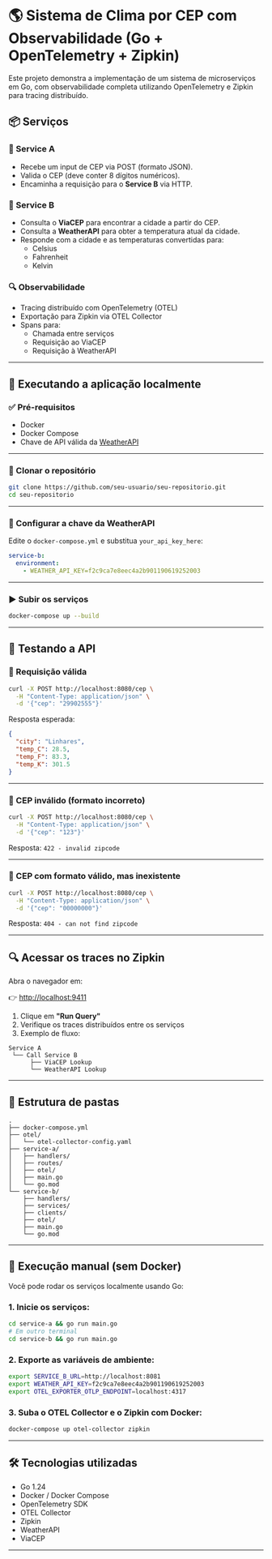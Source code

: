 # 🌎 Sistema de Clima por CEP com Observabilidade (Go + OpenTelemetry + Zipkin)

Este projeto demonstra a implementação de um sistema de microserviços em Go, com observabilidade completa utilizando OpenTelemetry e Zipkin para tracing distribuído.

## 📦 Serviços

### 🔹 Service A
- Recebe um input de CEP via POST (formato JSON).
- Valida o CEP (deve conter 8 dígitos numéricos).
- Encaminha a requisição para o **Service B** via HTTP.

### 🔹 Service B
- Consulta o **ViaCEP** para encontrar a cidade a partir do CEP.
- Consulta a **WeatherAPI** para obter a temperatura atual da cidade.
- Responde com a cidade e as temperaturas convertidas para:
  - Celsius
  - Fahrenheit
  - Kelvin

### 🔍 Observabilidade
- Tracing distribuído com OpenTelemetry (OTEL)
- Exportação para Zipkin via OTEL Collector
- Spans para:
  - Chamada entre serviços
  - Requisição ao ViaCEP
  - Requisição à WeatherAPI

---

## 🚀 Executando a aplicação localmente

### ✅ Pré-requisitos

- Docker
- Docker Compose
- Chave de API válida da [WeatherAPI](https://www.weatherapi.com/)

---

### 📁 Clonar o repositório

```bash
git clone https://github.com/seu-usuario/seu-repositorio.git
cd seu-repositorio
```

---

### 🔧 Configurar a chave da WeatherAPI

Edite o `docker-compose.yml` e substitua `your_api_key_here`:

```yaml
service-b:
  environment:
    - WEATHER_API_KEY=f2c9ca7e8eec4a2b901190619252003
```

---

### ▶️ Subir os serviços

```bash
docker-compose up --build
```

---

## 📡 Testando a API

### 🔹 Requisição válida

```bash
curl -X POST http://localhost:8080/cep \
  -H "Content-Type: application/json" \
  -d '{"cep": "29902555"}'
```

Resposta esperada:

```json
{
  "city": "Linhares",
  "temp_C": 28.5,
  "temp_F": 83.3,
  "temp_K": 301.5
}
```

---

### 🔸 CEP inválido (formato incorreto)

```bash
curl -X POST http://localhost:8080/cep \
  -H "Content-Type: application/json" \
  -d '{"cep": "123"}'
```

Resposta: `422 - invalid zipcode`

---

### 🔸 CEP com formato válido, mas inexistente

```bash
curl -X POST http://localhost:8080/cep \
  -H "Content-Type: application/json" \
  -d '{"cep": "00000000"}'
```

Resposta: `404 - can not find zipcode`

---

## 🔍 Acessar os traces no Zipkin

Abra o navegador em:

👉 [http://localhost:9411](http://localhost:9411)

1. Clique em **"Run Query"**
2. Verifique os traces distribuídos entre os serviços
3. Exemplo de fluxo:
```
Service A
 └── Call Service B
      ├── ViaCEP Lookup
      └── WeatherAPI Lookup
```

---

## 🧱 Estrutura de pastas

```
.
├── docker-compose.yml
├── otel/
│   └── otel-collector-config.yaml
├── service-a/
│   ├── handlers/
│   ├── routes/
│   ├── otel/
│   ├── main.go
│   └── go.mod
└── service-b/
    ├── handlers/
    ├── services/
    ├── clients/
    ├── otel/
    ├── main.go
    └── go.mod
```

---

## 🔧 Execução manual (sem Docker)

Você pode rodar os serviços localmente usando Go:

### 1. Inicie os serviços:

```bash
cd service-a && go run main.go
# Em outro terminal
cd service-b && go run main.go
```

### 2. Exporte as variáveis de ambiente:

```bash
export SERVICE_B_URL=http://localhost:8081
export WEATHER_API_KEY=f2c9ca7e8eec4a2b901190619252003
export OTEL_EXPORTER_OTLP_ENDPOINT=localhost:4317
```

### 3. Suba o OTEL Collector e o Zipkin com Docker:

```bash
docker-compose up otel-collector zipkin
```

---

## 🛠️ Tecnologias utilizadas

- Go 1.24
- Docker / Docker Compose
- OpenTelemetry SDK
- OTEL Collector
- Zipkin
- WeatherAPI
- ViaCEP

---